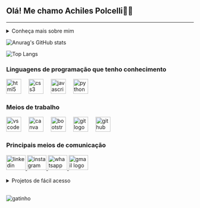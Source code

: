 <!--Título-->
<h2 align="left">Olá! Me chamo Achiles Polcelli👋🏻</h2>

<hr>
<!--Sobre mim-->
<details>
  <summary>Conheça mais sobre mim</summary>
  <ul>
    <li>🧑🏻 Meu nome completo é Achiles Bezerra Polcelli, tenho 19 anos de idade e atualmente moro em São GOnçalo do Amarente - RN.</li>
    <li>💻 Sou formado no curso técnico de Técnologia da Informação e estou cursando o curso de Análise e Desenvolvimento de Sistemas na Universidade FIAP.</li>
    <li>🎵 Amo escutar música e jogar, as minhas músicas favoritas são da banda Charlie Brown Jr e meu jogo favorito é sem dúvida God of War.</li>
    <li>💼 Estou em busca da minha primeira oportunidade profissional na área de tecnologia.</li>
  </ul>
</details>

<!--GitHub estátisticas-->
![Anurag's GitHub stats](https://github-readme-stats.vercel.app/api?username=arcoooz&icons=true&theme=midnight-purple)

<!--Linguagens Mais Usadas-->
![Top Langs](https://github-readme-stats.vercel.app/api/top-langs/?username=arcoooz&hide_progress=true&theme=midnight-purple)

<!--Logo das linguagens-->
<h3 align="left">Linguagens de programação que tenho conhecimento</h3>

<div align="left">
  <img src="https://cdn.jsdelivr.net/gh/devicons/devicon/icons/html5/html5-original.svg" height="40" alt="html5 logo"  />
  <img width="12" />
  
  <img src="https://cdn.jsdelivr.net/gh/devicons/devicon/icons/css3/css3-original.svg" height="40" alt="css3 logo"  />
  <img width="12" />
  
  <img src="https://cdn.jsdelivr.net/gh/devicons/devicon/icons/javascript/javascript-original.svg" height="40" alt="javascript logo"  />
  <img width="12" />
  
  <img src="https://cdn.jsdelivr.net/gh/devicons/devicon/icons/python/python-original.svg" height="40" alt="python logo"  />
</div>

<!--Logo dos meios de trabalho-->
<h3 align="left">Meios de trabalho</h3>

<div align="left">
  <img src="https://cdn.jsdelivr.net/gh/devicons/devicon/icons/vscode/vscode-original.svg" height="40" alt="vscode logo"  />
  <img width="12" />
  
  <img src="https://cdn.jsdelivr.net/gh/devicons/devicon/icons/canva/canva-original.svg" height="40" alt="canva logo"  />
  <img width="12" />

  <img src="https://cdn.jsdelivr.net/gh/devicons/devicon/icons/bootstrap/bootstrap-original-wordmark.svg" height="40" alt="bootstrap logo"  />
  <img width="12" />
  
  <img src="https://cdn.jsdelivr.net/gh/devicons/devicon/icons/git/git-plain.svg" height="40" alt="git logo"  />
  <img width="12" />
  
  <img src="https://cdn.jsdelivr.net/gh/devicons/devicon/icons/github/github-original.svg" height="40" alt="github logo"  />
</div>

<!--Logos dos meios de comunicação-->
<h3 align="left">Principais meios de comunicação</h3>

<div align="left">
  <a href="http://www.linkedin.com/in/achiles-bezerra-polcelli-042b72238/" target="_blank">
    <img src="https://raw.githubusercontent.com/maurodesouza/profile-readme-generator/master/src/assets/icons/social/linkedin/default.svg" width="52" height="40" alt="linkedin logo"  />
  </a>
  
  <a href="http://www.instagram.com/arcoo.oz?igsh=NHhnbmp1dGp1eWhh" target="_blank">
    <img src="https://raw.githubusercontent.com/maurodesouza/profile-readme-generator/master/src/assets/icons/social/instagram/default.svg" width="52" height="40" alt="instagram logo"  />
  </a>
  
  <a href="http://wa.me/+5511940863337" target="_blank">
    <img src="https://raw.githubusercontent.com/maurodesouza/profile-readme-generator/master/src/assets/icons/social/whatsapp/default.svg" width="52" height="40" alt="whatsapp logo"  />
  </a>
  
  <a href="apolcelli@gmail.com" target="_blank">
    <img src="https://raw.githubusercontent.com/maurodesouza/profile-readme-generator/master/src/assets/icons/social/gmail/default.svg" width="52" height="40" alt="gmail logo"  />
  </a>
</div>

<br>
<!--Projetos de fácil acesso-->

<details>
  <summary>Projetos de fácil acesso</summary>
  <ul>
   <li><a href="https://arcoooz.github.io/to-do.list/">Lista de Tarefas</a></li>
   <li><a href="https://arcoooz.github.io/valentines-day//">Pedido de namoro irrecusável</a></li>
   <li><a href="https://arcoooz.github.io/-flowers/">Flores</a></li>
   <li>Você pode acessar meu repositório com mais projetos, basta <a href="https://github.com/arcoooz?tab=repositories">clicar aqui</a> e você será redirecionado para meu repositório😉.</li>
  </ul>
</details>


<br>

<!-- GIF -->
![gatinho](https://github.com/arcoooz/arcoooz/assets/105437053/a6d79dcf-a6d2-405b-9a63-05f463846707)







